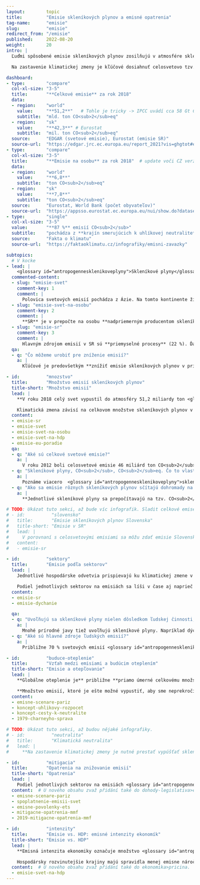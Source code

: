 ```yaml
---
layout:        topic
title:         "Emisie skleníkových plynov a emisné opatrenia"
tag-name:      "emisie"
slug:          "emisie"
redirect_from: "/emisie"
published:     2022-08-20
weight:        20
intro: |
  Ľuďmi spôsobené emisie skleníkových plynov zosilňujú v atmosfére skleníkový efekt, ktorý vedie k otepľovaniu planéty. Hlavným skleníkovým plynom je **oxid uhličitý** (CO<sub>2</sub>), ktorý k otepľovaniu prispieva približne zo 70 %. Jeho koncentrácia v atmosfére rastie predovšetkým kvôli spaľovaniu fosílnych palív, ale napríklad aj kvôli výrubu pralesov alebo výrobe ocele a cementu. Ďalším významným skleníkovým plynom je **metán** (CH<sub>4</sub>), ktorý do atmosféry uniká hlavne pri ťažbe fosílnych palív a chove dobytka. Ku skleníkovým plynom patrí aj **oxid dusný** (vznikajúci najmä pri používaní umelých dusíkatých hnojív) ⁠a rad synteticky vyrábaných **fluórovaných plynov**.

  Na zastavenie klimatickej zmeny je kľúčové dosiahnuť celosvetovo tzv. klimatickú neutralitu – teda stav, keď ľudstvo už svojou činnosťou nebude pridávať do atmosféry žiadne skleníkové plyny.

dashboard:
- type:        "compare"
  col-xl-size: "3-5"
  title:       "**Celkové emisie** za rok 2018"
  data:
  - region:    "world"
    value:     "**51,2**"   # Tohle je tricky -> IPCC uvádí cca 58 Gt CO2eq. EDGAR nepočítá LULUCF a tvrdí, že LULUCF je souhrnně net sink (~ 5 Gt CO2). Oproti tomu IPCC uvádí LULUCF emise cca 6.6 Gt CO2, protože odlišně definuje "antropogenní" (nezahrnuje pohlcování existujícími ekosystémy).
    subtitle:  "mld. ton CO<sub>2</sub>eq"
  - region:    "sk"
    value:     "**42,3**" # Eurostat
    subtitle:  "mil. ton CO<sub>2</sub>eq"
  source:      "EDGAR (svetové emisie), Eurostat (emisie SR)"
  source-url:  "https://edgar.jrc.ec.europa.eu/report_2021?vis=ghgtot#emissions_table"
- type:        "compare"
  col-xl-size: "3-5"
  title:       "**Emisie na osobu** za rok 2018"  # update voči CZ verzii
  data:
  - region:    "world"
    value:     "**6,8**"
    subtitle:  "ton CO<sub>2</sub>eq"
  - region:    "sk"
    value:     "**7,8**"
    subtitle:  "ton CO<sub>2</sub>eq"
  source:      "Eurostat, World Bank (počet obyvateľov)"
  source-url:  "https://appsso.eurostat.ec.europa.eu/nui/show.do?dataset=env_air_gge&lang=en"
- type:        "single"
  col-xl-size: "3-5"
  value:       "**87 %** emisií CO<sub>2</sub>"
  subtitle:    "pochádza z **krajín smerujúcich k uhlíkovej neutralite**"
  source:      "Fakta o klimatu"
  source-url:  "https://faktaoklimatu.cz/infografiky/emisni-zavazky"

subtopics:
  # V kocke
- lead: |
    <glossary id="antropogennesklenikoveplyny">Skleníkové plyny</glossary> sa do atmosféry dostávajú **spaľovaním fosílnych palív** a ďalšími aktivitami spojenými s človekom, ako sú napríklad **výrub lesov, produkcia cementu, pestovanie ryže či chov dobytka**. Pri hľadaní rýchlych a účinných opatrení na znižovanie emisií je potrebné vziať do úvahy, pri akých ľudských činnostiach a v ktorých štátoch vzniká najviac emisií:
  commented-content:
  - slug: "emisie-svet"
    comment-key: 1
    comment: |
      Polovica svetových emisií pochádza z Ázie. Na tomto kontinente žije asi 60 % svetovej populácie.
  - slug: "emisie-svet-na-osobu"
    comment-key: 2
    comment: |
      **SR** je v prepočte na osobu **nadpriemerným producentom skleníkových plynov**: 7,8 tony CO<sub>2</sub>eq na osobu ročne. To je o 15 % viac ako svetový priemer, ale o cca 15 % menej než priemer EÚ.
  - slug: "emisie-sr"
    comment-key: 3
    comment: |
      Hlavným zdrojom emisií v SR sú **priemyselné procesy** (22 %). Ďalšími veľkými emitentmi sú sektory **dopravy, energetiky a spaľovania v priemysle**, každý zastúpený cca 17,6 %.
  qa:
  - q: "Čo môžeme urobiť pre zníženie emisií?"
    a: |
      Kľúčové je predovšetkým **znížiť emisie skleníkových plynov v priemysle a v energetike** – transformovať tieto sektory smerom k nízkoemisným alternatívam. Účinným opatrením na znižovanie emisií je **spoplatnenie emisií skleníkových plynov** napr. formou emisných kvót alebo uhlíkovej dane. V individuálnej rovine môžete prispieť hlavne **úsporami v domácnostiach** pri kúrení, ohreve teplej vody či spotrebe elektriny, **obmedzením individuálnej automobilovej dopravy a nižšou konzumáciou mäsa a mliečnych výrobkov**.

- id:          "mnozstvo"
  title:       "Množstvo emisií skleníkových plynov"
  title-short: "Množstvo emisií"
  lead: |
    **V roku 2018 celý svet vypustil do atmosféry 51,2 miliardy ton <glossary id="co2eq">CO<sub>2</sub>eq</glossary>**. Táto jednotka prepočítava množstvá rôznych skleníkových plynov na množstvo CO<sub>2</sub>, ktoré by malo rovnaký príspevok ku skleníkovému efektu. Napríklad metán je 28× silnejší skleníkový plyn ako oxid uhličitý (ak uvažujeme jeho storočné pôsobenie, čo je typická štandardizovaná doba), a teda 1 tona metánu predstavuje 28 ton CO<sub>2</sub>eq.

    Klimatická zmena závisí na celkovom množstve skleníkových plynov v atmosfére, pri porovnávaní jednotlivých krajín je ale tiež vhodné vyjadrenie emisií CO<sub>2</sub>eq na obyvateľa. Takto je následne možné porovnať, ako ku klimatickej zmene prispievajú rôzne veľké štáty.
  content:
  - emisie-sr
  - emisie-svet
  - emisie-svet-na-osobu
  - emisie-svet-na-hdp
  - emisie-eu-poradie
  qa:
  - q: "Aké sú celkové svetové emisie?"
    a: |
      V roku 2012 boli celosvetové emisie 46 miliárd ton CO<sub>2</sub>eq, **v roku 2022 dosahujú hodnoty viac ako 50 miliárd ton CO<sub>2</sub>eq**.
  - q: "Skleníkové plyny, CO<sub>2</sub>, CO<sub>2</sub>eq. Čo to vlastne znamená a aký je medzi týmito pojmami rozdiel?"
    a: |
      Poznáme viacero  <glossary id="antropogennesklenikoveplyny">skleníkových plynov</glossary>, **najvýznamnejší z nich je oxid uhličitý – CO<sub>2</sub>**. Jednotka *tona CO<sub>2</sub>* teda udáva výhradne množstvo oxidu uhličitého. V porovnaní s tým jednotka *tona CO<sub>2</sub>eq* (CO<sub>2</sub> ekvivalent) vyjadruje súhrnné množstvo skleníkových plynov prepočítaných na ekvivalentné množstvo CO<sub>2</sub>.
  - q: "Ako sa emisie rôznych skleníkových plynov sčítajú dohromady na CO<sub>2</sub>eq?"
    a: |
      **Jednotlivé skleníkové plyny sa prepočítavajú na tzv. CO<sub>2</sub>eq**, (CO<sub>2</sub> ekvivalent), čo je množstvo oxidu uhličitého, ktoré by malo rovnaký príspevok ku skleníkovému javu atmosféry ako množstvo týchto ostatných plynov. Vzhľadom na rôzne polčasy rozkladu jednotlivých plynov v atmosfére sa tento príspevok uvažuje za určitú štandardizovanú dobu (obvykle 100 rokov) a vypočíta sa pomocou tzv. GWP (*Global Warming Potential*) koeficientov. Zatiaľ čo CO<sub>2</sub> ako referenčnému plynu prináleží koeficent 1, pre metán je to 28 pre horizont 100 rokov. Inými slovami, metán je 28× silnejší skleníkový plyn ako CO<sub>2</sub>.

# TODO: Ukázat tuto sekci, až bude víc infografik. Sladit celkové emise, aby text v `lead` byly stejné emise jako v infografice (možná se upravila data v eurostatu, opraví se aktualizací grafiky).
# - id:          "slovensko"
#   title:       "Emisie skleníkových plynov Slovenska"
#   title-short: "Emisie v SR"
#   lead: |
#     V porovnaní s celosvetovými emisiami sa môžu zdať emisie Slovenska zanedbateľné – v roku 2018 vypustilo Slovensko [42,3 miliónov ton CO<sub>2</sub>eq](https://appsso.eurostat.ec.europa.eu/nui/show.do?dataset=env_air_gge&lang=en). Keď ale emisie vyjadríme v prepočte na jedného obyvateľa, aby sme mohli slovenské emisie porovnať s inými štátmi, v roku 2015 priemerný obyvateľ Slovenska vyprodukoval 7,5 tony CO<sub>2</sub>eq, v roku 2018 to bolo už 7,8 tony (priemerné svetové emisie na osobu boli v týchto rokoch 6,5 tony, resp. 6,8 tony). **Priemerný obyvateľ Slovenska teda vyprodukuje ročne zhruba o 15 % viac emisií, ako je svetový priemer**.
#   content:
#   - emisie-sr

- id:          "sektory"
  title:       "Emisie podľa sektorov"
  lead: |
    Jednotlivé hospodárske odvetvia prispievajú ku klimatickej zmene v rôznej miere. **Na Slovensku sú približne vyrovnanými zdrojmi skleníkových plynov priemyselné procesy, doprava, spaľovanie v priemysle a energetika**, ktoré dohromady reprezentujú zhruba 75 % celkových slovenských emisií. Na porovnanie, v susednom Česku za takmer 40 % emisií skleníkových plynov zodpovedá iba energetika, pretože sú tam v prevádzke veľké uhoľné elektrárne.

    Podiel jednotlivých sektorov na emisiách sa líši v čase aj naprieč krajinami. Napríklad v Írsku sú viac zastúpené emisie z poľnohospodárstva, v Luxembursku naopak tvorí veľkú časť emisií doprava. Počas pandémie COVID-19 svetové emisie skleníkových plynov klesli, no od jej konca opäť rastú.
  content:
  - emisie-sr
  - emisie-dychanie

  qa:
  - q: "Uvoľňujú sa skleníkové plyny nielen dôsledkom ľudskej činnosti, ale aj počas prírodných procesov?"
    a: |
      Mnohé prírodné javy tiež uvoľňujú skleníkové plyny. Napríklad dýchaním človek vyprodukuje približne 300 kg CO<sub>2</sub> ročne, podobne oxid uhličitý vydychujú aj iné organizmy. Dýchanie ale neprispieva ku klimatickej zmene, lebo je súčasťou uzavretého kolobehu uhlíka: vydychovaný CO<sub>2</sub> sa z atmosféry pohlcuje pri fotosyntéze rastlín alebo rozpúšťa v oceánoch. Silným skleníkovým plynom je vodná para, no jej cyklus v atmosfére je takisto uzavretý a množstvo odparenej vody závisí na teplote. Ku skleníkovému efektu tiež prispieva sopečná činnosť, avšak v omnoho menšej miere v porovnaní s ľudskou činnosťou.
  - q: "Aké sú hlavné zdroje ľudských emisií?"
    a: |
      Približne 70 % svetových emisií <glossary id="antropogennesklenikoveplyny">skleníkových plynov</glossary> tvorí oxid uhličitý, ktorý vzniká hlavne **spaľovaním fosílnych palív** v energetike, priemysle a v doprave.

- id:          "buduce-oteplenie"
  title:       "Vzťah medzi emisiami a budúcim oteplením"
  title-short: "Emisie a otepľovanie"
  lead: |
    **Globálne oteplenie je** približne **priamo úmerné celkovému množstvu emisií <glossary id="antropogennesklenikoveplyny">skleníkových plynov</glossary>**, ktoré vypúšťame do atmosféry. Na zastavenie klimatickej zmeny **je** teda **nevyhnutné prestať vypúšťať skleníkové plyny** a dosiahnuť tzv. uhlíkovú neutralitu. Nie je však dôležité iba to, kedy skutočne znížime množstvo vypúšťaných plynov na nulu, ale tiež cesta, akou toto zníženie bude prebiehať. Je veľký rozdiel, či budeme až do roku 2050 vypúšťať toľko skleníkových plynov ako dnes a potom náhle znížime emisie na nulu, alebo budeme emisie znižovať rovnomerne po celú dobu až do roku 2050 – prvý scenár by viedol približne k dvojnásobnému otepleniu v porovnaní s druhým scenárom.

    **Množstvo emisií, ktoré je ešte možné vypustiť, aby sme neprekročili určitú teplotnú hranicu, sa označuje ako uhlíkový rozpočet**. Cieľ Parížskej dohody o udržaní nárastu teploty výrazne pod 2 °C je teda možné pomocou uhlíkového rozpočtu preformulovať na určité množstvo skleníkových plynov, ktoré môžeme ako ľudstvo vypustiť, aby sme tento cieľ dosiahli.
  content:
  - emisne-scenare-pariz
  - koncept-uhlikovy-rozpocet
  - koncept-cesty-k-neutralite
  - 1979-charneyho-sprava

# TODO: Ukázat tuto sekci, až budou nějaké infografiky.
# - id:          "neutralita"
#   title:       "Klimatická neutralita"
#   lead: |
#     **Na zastavenie klimatickej zmeny je nutné prestať vypúšťať skleníkové plyny**, čiže dosiahnuť tzv. *net-zero*, respektíve klimatickú neutralitu. Výraz *net-zero* môžeme preložiť ako "čistá nula" a myslí sa tým to, že daný štát či firma sú klimaticky neutrálne, čo znamená, že odstraňujú z atmosféry toľko skleníkových plynov, koľko sami vypustia. Táto situácia je tiež označovaná ako klimatická neutralita alebo uhlíková neutralita (tento pojem sa však väčšinou týka iba oxidu uhličitého, nie všetkých <glossary id="antropogennesklenikoveplyny">skleníkových plynov</glossary>). **K cieľu dosiahnuť uhlíkovú neutralitu sa už prihlásili štáty zodpovedné za takmer 90 % svetových emisií oxicu uhličitého** (k februáru 2022).

- id:          "mitigacia"
  title:       "Opatrenia na znižovanie emisií"
  title-short: "Opatrenia"
  lead: |
    Podiel jednotlivých sektorov na emisiách <glossary id="antropogennesklenikoveplyny">skleníkových plynov</glossary> poskytuje užitočné vodítko pri zameriavaní <glossary id="mitigacia">mitigačných</glossary> snáh. Najväčšie emisné úspory na Slovensku môžeme dosiahnuť dekarbonizáciou priemyselných procesov. Ako jednotlivci však tiež môžeme prispieť k zníženiu emisií, napríklad **znížením energetickej náročnosti** svojich domácností, **obmedzením individuálnej automobilovej dopravy** alebo **menšou konzumáciou mäsa a mliečnych výrobkov**.
  content:  # U nového obsahu zvaž přidání také do dohody-legislativa>eu a ekonomika>opatreni.
  - emisne-scenare-pariz
  - spoplatnenie-emisii-svet
  - emisne-povolenky-ets
  - mitigacne-opatrenia-mmf
  - 2019-mitigacne-opatrenia-mmf

- id:          "intenzity"
  title:       "Emisie vs. HDP: emisné intenzity ekonomík"
  title-short: "Emisie vs. HDP"
  lead: |
    **Emisná intenzita ekonomiky označuje množstvo <glossary id="antropogennesklenikoveplyny">skleníkových plynov</glossary> vyprodukovaných na jednotku HDP** a obvykle sa uvádza v gramoch CO<sub>2</sub>eq na jeden dolár (USD). Emisné intenzity tak popri emisiách na osobu slúžia ako ďalšie relatívne vyjadrenie emisií jednotlivých krajín a často tiež na ne poskytujú detailnejší pohľad.

    Hospodársky rozvinutejšie krajiny majú spravidla menej emisne náročné ekonomiky, pretože služby tvoria väčší podiel ich hospodárstva. V porovnaní s tým v rozvojových krajinách tvoria väčší podiel hospodárstva emisne náročné sektory: priemysel, poľnohospodárstvo a stavebníctvo. Emisné intenzity tým pádom tiež vysvetľujú, prečo niektoré štáty s porovnateľnými emisiami na osobu môžu mať podstatne odlišnú životnú úroveň.
  content:  # U nového obsahu zvaž přidání také do ekonomika>pricina.
  - emisie-svet-na-hdp
---
```

